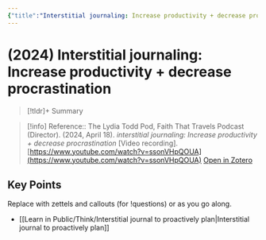 ```yaml
---
{"title":"Interstitial journaling: Increase productivity + decrease procrastination","authors":null,"year":2024,"type":"video","created":"2025-08-24T13:17","updated":"2025-08-30T19:03","dg-publish":true,"noteIcon":"bee","dg-path":"Reference/@TheLydiaToddPod2024InterstitialJournalingIncrease.md","permalink":"/reference/the-lydia-todd-pod2024-interstitial-journaling-increase/","dgPassFrontmatter":true}
---
```



#  (2024) Interstitial journaling: Increase productivity + decrease procrastination

>[!tldr]+ Summary
>
>

> [!info] Reference:: The Lydia Todd Pod, Faith That Travels Podcast (Director). (2024, April 18). _interstitial journaling: Increase productivity + decrease procrastination_ [Video recording]. [https://www.youtube.com/watch?v=ssonVHpQOUA](https://www.youtube.com/watch?v=ssonVHpQOUA)
> [Open in Zotero](zotero://select/items/@TheLydiaToddPod2024InterstitialJournalingIncrease)

## Key Points
Replace with zettels and callouts (for !questions) or as you go along. 
- [[Learn in Public/Think/Interstitial journal to proactively plan\|Interstitial journal to proactively plan]]

